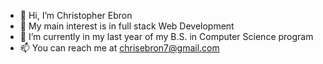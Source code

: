 - 👋 Hi, I’m Christopher Ebron
- 👀 My main interest is in full stack Web Development 
- 🌱 I’m currently in my last year of my B.S. in Computer Science program
- 📫 You can reach me at chrisebron7@gmail.com

<!---
cebron88/cebron88 is a ✨ special ✨ repository because its `README.md` (this file) appears on your GitHub profile.
You can click the Preview link to take a look at your changes.
--->
